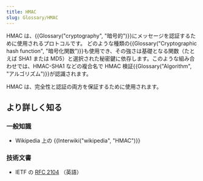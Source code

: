 ```yaml
---
title: HMAC
slug: Glossary/HMAC
---
```


HMAC は、{{Glossary("cryptography", "暗号的")}}にメッセージを認証するために使用されるプロトコルです。 どのような種類の{{Glossary("Cryptographic hash function", "暗号化関数")}}も使用でき、その強さは基礎となる関数（たとえば SHA1 または MD5）と選択された秘密鍵に依存します。このような組み合わせでは、HMAC-SHA1 などの複合名で HMAC 検証{{Glossary("Algorithm", "アルゴリズム")}}が認識されます。

HMAC は、完全性と認証の両方を保証するために使用されます。

## より詳しく知る

### 一般知識

- Wikipedia 上の {{Interwiki("wikipedia", "HMAC")}}

### 技術文書

- IETF の [RFC 2104](http://www.ietf.org/rfc/rfc2104.txt) （英語）
